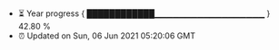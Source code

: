 - ⏳ Year progress { ████████████▁▁▁▁▁▁▁▁▁▁▁▁▁▁▁▁▁▁ } 42.80 %
- ⏰ Updated on Sun, 06 Jun 2021 05:20:06 GMT


